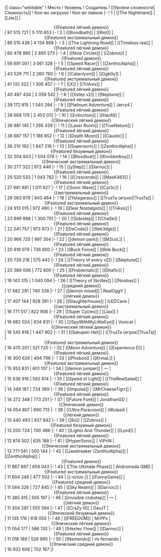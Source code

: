 {| class="wikitable"
! Место
! Уровень
! Создатель
! [[Уровни сложности|Сложность]]
! Кол-во загрузок
! Кол-во лайков
|-
! 1
| [[The Nightmare]]
| [[Jax]]
| <center>{{Featured лёгкий демон}}</center>
| 97 513 721
| 5 170 653
|-
! 2
| [[Bloodbath]]
| [[Riot]]
| <center>{{Featured экстремальный демон}}</center>
| 86 515 439
| 4 134 868
|-
! 3
| [[The Lightning Road]]
| [[Timeless real]]
| <center>{{Featured лёгкий демон}}</center>
| 60 478 980
| 2 895 573
|-
! 4
| [[Nine Circles]]
| [[Zobros]]
| <center>{{Featured демон}}</center>
| 56 691 001
| 3 061 328
|-
! 5
| [[Speed Racer]]
| [[ZenthicAlpha]]
| <center>{{Featured лёгкий демон}}</center>
| 43 529 711
| 2 260 760
|-
! 6
| [[Cataclysm]]
| [[Ggb0y]]
| <center>{{Featured экстремальный демон}}</center>
| 41 132 322
| 1 306 457
|-
! 7
| [[X]]
| [[TriAxis]]
| <center>{{Featured лёгкий демон}}</center>
| 40 487 434
| 2 059 542
|-
! 8
| [[Xstep v2]]
| [[Neptune]]
| <center>{{Featured лёгкий демон}}</center>
| 39 172 815
| 1 540 294
|-
! 9
| [[Platinum Adventure]]
| Jerry4
| <center>{{Featured лёгкий демон}}</center>
| 38 668 179
| 2 453 012
|-
! 10
| [[Extinction]]
| [[HaoN]]
| <center>{{Эпический лёгкий демон}}</center>
| 36 981 145
| 1 295 439
|-
! 11
| [[Laser Room]]
| [[TrueNature]]
| <center>{{Featured лёгкий демон}}</center>
| 36 687 157
| 1 186 852
|-
! 12
| [[Death Moon]]
| [[Caustic]]
| <center>{{Featured лёгкий демон}}</center>
| 36 210 162
| 1 847 218
|-
! 13
| [[Supersonic]]
| [[ZenthicAlpha]]
| <center>{{Featured безумный демон}}</center>
| 32 204 843
| 1 504 078
|-
! 14
| [[Bloodlust]]
| [[Knobbelboy]]
| <center>{{Эпический экстремальный демон}}</center>
| 30 277 322
| 972 446
|-
! 15
| [[yStep]]
| [[Darnoc]]
| <center>{{Featured лёгкий демон}}</center>
| 29 520 533
| 1 043 782
|-
! 16
| [[Crescendo]]
| [[MasK463]]
| <center>{{Featured лёгкий демон}}</center>
| 27 681 881
| 1 011 927
|-
! 17
| [[Sonic Wave]]
| [[Cyclic]]
| <center>{{экстремальный демон}}</center>
| 26 063 879
| 843 464
|-
! 18
| [[Yatagarasu]]
| [[TrusTa (игрок)|TrusTa]]
| <center>{{Featured экстремальный демон}}</center>
| 24 913 015
| 972 490
|-
! 19
| [[Dear Nostalgists]]
| [[TriAxis]]
| <center>{{Featured лёгкий демон}}</center>
| 23 899 898
| 1 300 751
|-
! 20
| [[Sidestep]]
| [[ChaSe]]
| <center>{{Featured лёгкий демон}}</center>
| 22 041 757
| 973 973
|-
! 21
| [[DeCode]]
| [[Rek3dge]]
| <center>{{Featured лёгкий демон}}</center>
| 20 966 720
| 997 354
|-
! 22
| [[demon park]]
| [[M2coL]]
| <center>{{Featured лёгкий демон}}</center>
| 20 818 079
| 736 800
|-
! 23
| [[Buck Force]]
| [[Rob Buck]]
| <center>{{Featured лёгкий демон}}</center>
| 20 739 218
| 575 442
|-
! 24
| [[Theory of every v2]]
| [[Neptune]]
| <center>{{Featured лёгкий демон}}</center>
| 20 389 006
| 772 800
|-
! 25
| [[Problematic]]
| [[Dhafin]]
| <center>{{Featured лёгкий демон}}</center>
| 19 143 315
| 1 040 094
|-
! 26
| [[Theory of Skrillex]]
| [[Noobas]]
| <center>{{средний демон}}</center>
| 17 682 291
| 740 338
|-
! 27
| [[demon mixed]]
| RealOggY
| <center>{{лёгкий демон}}</center>
| 17 407 144
| 928 381
|-
! 28
| [[Slaughterhouse]]
| IcEDCave
| <center>{{экстремальный демон}}</center>
| 16 771 517
| 822 906
|-
! 29
| [[Super Cycles]]
| [[Jax]]
| <center>{{Featured лёгкий демон}}</center>
| 16 682 024
| 634 831
|-
! 30
| [[iSpyWithMyLittleEye]]
| Voxicat
| <center>{{Эпический лёгкий демон}}</center>
| 16 545 918
| 1 447 902
|-
! 31
| [[Sakupen Hell]]
| [[TrusTa (игрок)|TrusTa]]
| <center>{{Featured экстремальный демон}}</center>
| 16 470 201
| 521 720
|-
! 32
| [[Moon Adventure]]
| [[Experience D]]
| <center>{{Featured лёгкий демон}}</center>
| 16 300 626
| 494 796
|-
! 33
| [[Phobos]]
| [[KrmaL]]
| <center>{{Featured экстремальный демон}}</center>
| 15 953 831
| 601 107
|-
! 34
| [[demon jumper]]
| —
| <center>{{Featured лёгкий демон}}</center>
| 15 636 916
| 592 814
|-
! 35
| [[Speed of Light]]
| [[TheRealSalad]]
| <center>{{Featured лёгкий демон}}</center>
| 14 349 187
| 724 369
|-
! 36
| [[Impulse]]
| [[MrCheeseTigrr]]
| <center>{{Featured лёгкий демон}}</center>
| 14 272 348
| 773 251
|-
! 37
| [[Future Funk]]
| JonathanGD
| <center>{{Эпический демон}}</center>
| 14 054 807
| 690 713
|-
! 38
| [[Ultra Paracosm]]
| iIiRulasiIi
| <center>{{лёгкий демон}}</center>
| 13 440 493
| 837 842
|-
! 39
| [[8o]]
| [[Zobros]]
| <center>{{Featured безумный демон}}</center>
| 13 200 724
| 700 496
|-
! 40
| [[Lights And Thunder]]
| [[Lyod]]
| <center>{{Featured лёгкий демон}}</center>
| 12 874 502
| 635 188
|-
! 41
| [[HyperSonic]]
| ViPriN
| <center>{{Эпический экстремальный демон}}</center>
| 12 771 541
| 500 144
|-
! 42
| [[Jawbreaker (ZenthicAlpha)]]
| [[ZenthicAlpha]]
| <center>{{Featured демон}}</center>
| 11 867 897
| 659 043
|-
! 43
| [[The Ultimate Phase]]
| Andromeda GMD
| <center>{{Featured экстремальный демон}}</center>
| 11 604 249
| 477 002
|-
! 44
| [[-sirius-]]
| [[FunnyGame]]
| <center>{{Featured средний демон}}</center>
| 11 564 326
| 727 845
|-
! 45
| [[Sky Realm]]
| [[Darnoc]]
| <center>{{Featured лёгкий демон}}</center>
| 11 385 415
| 505 197
|-
! 46
| [[invisible clubstep]]
| —
| <center>{{лёгкий демон}}</center>
| 11 304 297
| 555 594
|-
! 47
| [[CraZy III]]
| DavJT
| <center>{{Эпический безумный демон}}</center>
| 11 135 178
| 618 050
|-
! 48
| [[FREEDOM]]
| MrPPs
| <center>{{Эпический лёгкий демон}}</center>
| 11 054 177
| 586 130
|-
! 49
| [[Hextec Flow]]
| [[Darnoc]]
| <center>{{Featured лёгкий демон}}</center>
| 11 018 189
| 526 995
|-
! 50
| [[Nantendo]]
| im fernando
| <center>{{Эпический средний демон}}</center>
| 10 932 606
| 702 167
|}
